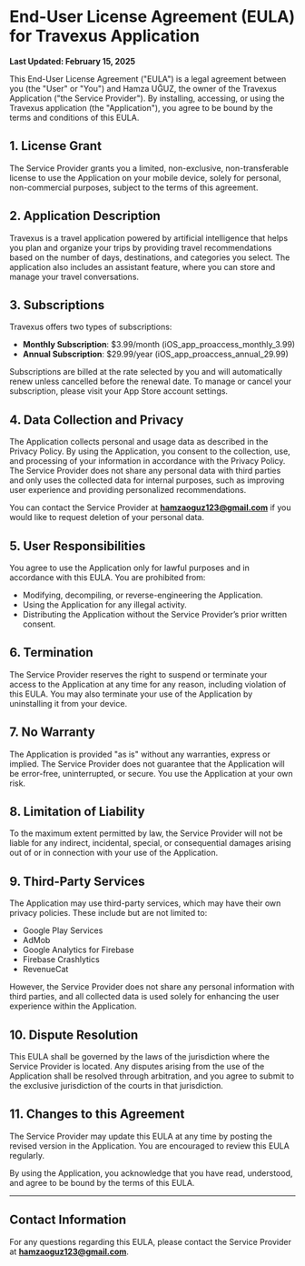 # End-User License Agreement (EULA) for Travexus Application

**Last Updated: February 15, 2025**

This End-User License Agreement ("EULA") is a legal agreement between you (the "User" or "You") and Hamza UĞUZ, the owner of the Travexus Application ("the Service Provider"). By installing, accessing, or using the Travexus application (the "Application"), you agree to be bound by the terms and conditions of this EULA.

## 1. License Grant
The Service Provider grants you a limited, non-exclusive, non-transferable license to use the Application on your mobile device, solely for personal, non-commercial purposes, subject to the terms of this agreement.

## 2. Application Description
Travexus is a travel application powered by artificial intelligence that helps you plan and organize your trips by providing travel recommendations based on the number of days, destinations, and categories you select. The application also includes an assistant feature, where you can store and manage your travel conversations.

## 3. Subscriptions
Travexus offers two types of subscriptions:

- **Monthly Subscription**: $3.99/month (iOS_app_proaccess_monthly_3.99)
- **Annual Subscription**: $29.99/year (iOS_app_proaccess_annual_29.99)

Subscriptions are billed at the rate selected by you and will automatically renew unless cancelled before the renewal date. To manage or cancel your subscription, please visit your App Store account settings.

## 4. Data Collection and Privacy
The Application collects personal and usage data as described in the Privacy Policy. By using the Application, you consent to the collection, use, and processing of your information in accordance with the Privacy Policy. The Service Provider does not share any personal data with third parties and only uses the collected data for internal purposes, such as improving user experience and providing personalized recommendations.

You can contact the Service Provider at **hamzaoguz123@gmail.com** if you would like to request deletion of your personal data.

## 5. User Responsibilities
You agree to use the Application only for lawful purposes and in accordance with this EULA. You are prohibited from:

- Modifying, decompiling, or reverse-engineering the Application.
- Using the Application for any illegal activity.
- Distributing the Application without the Service Provider’s prior written consent.

## 6. Termination
The Service Provider reserves the right to suspend or terminate your access to the Application at any time for any reason, including violation of this EULA. You may also terminate your use of the Application by uninstalling it from your device.

## 7. No Warranty
The Application is provided "as is" without any warranties, express or implied. The Service Provider does not guarantee that the Application will be error-free, uninterrupted, or secure. You use the Application at your own risk.

## 8. Limitation of Liability
To the maximum extent permitted by law, the Service Provider will not be liable for any indirect, incidental, special, or consequential damages arising out of or in connection with your use of the Application.

## 9. Third-Party Services
The Application may use third-party services, which may have their own privacy policies. These include but are not limited to:

- Google Play Services
- AdMob
- Google Analytics for Firebase
- Firebase Crashlytics
- RevenueCat

However, the Service Provider does not share any personal information with third parties, and all collected data is used solely for enhancing the user experience within the Application.

## 10. Dispute Resolution
This EULA shall be governed by the laws of the jurisdiction where the Service Provider is located. Any disputes arising from the use of the Application shall be resolved through arbitration, and you agree to submit to the exclusive jurisdiction of the courts in that jurisdiction.

## 11. Changes to this Agreement
The Service Provider may update this EULA at any time by posting the revised version in the Application. You are encouraged to review this EULA regularly.

By using the Application, you acknowledge that you have read, understood, and agree to be bound by the terms of this EULA.

---

## Contact Information
For any questions regarding this EULA, please contact the Service Provider at **hamzaoguz123@gmail.com**.
